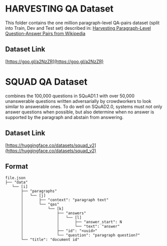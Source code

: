 # HARVESTING QA Dataset

This folder contains the one million paragraph-level QA-pairs dataset (split into Train, Dev and Test set) described in:
[Harvesting Paragraph-Level Question-Answer Pairs from Wikipedia](https://arxiv.org/pdf/1805.05942.pdf)

## Dataset Link

[https://goo.gl/a2NzZR](https://goo.gl/a2NzZR)

# SQUAD QA Dataset

combines the 100,000 questions in SQuAD1.1 with over 50,000 unanswerable questions written adversarially by crowdworkers to look similar to answerable ones. To do well on SQuAD2.0, systems must not only answer questions when possible, but also determine when no answer is supported by the paragraph and abstain from answering.

## Dataset Link

[https://huggingface.co/datasets/squad_v2](https://huggingface.co/datasets/squad_v2)

## Format

```
file.json
├── "data"
   └── [i]
       ├── "paragraphs"
       │   └── [j]
       │       ├── "context": "paragraph text"
       │       └── "qas"
       │           └── [k]
       │               ├── "answers"
       │               │   └── [l]
       │               │       ├── "answer_start": N
       │               │       └── "text": "answer"
       │               ├── "id": "<uuid>"
       │               └── "question": "paragraph question?"
       └── "title": "document id"
```

<!--- ## Performance
The Table below shows the neural machine reading system ([DocReader](https://github.com/facebookresearch/DrQA/tree/master/scripts/reader))'s performance on our corpus.

<p align="left"><img width="50%" src="img/performance2.png" /></p>
-->


